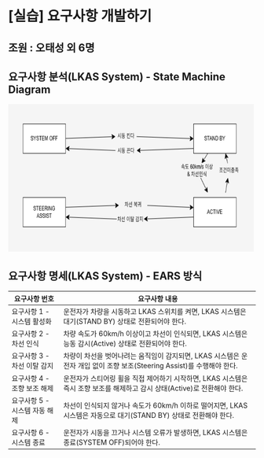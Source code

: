 # [실습] 요구사항 개발하기

## 조원 : 오태성 외 6명

## 요구사항 분석(LKAS System) - State Machine Diagram

<img src="../이미지/19.png" width="500" height="300"/>

## 요구사항 명세(LKAS System) - EARS 방식

| 요구사항 번호 | 요구사항 내용 |
|---------------|----------------|
| 요구사항 1 - 시스템 활성화 | 운전자가 차량을 시동하고 LKAS 스위치를 켜면, LKAS 시스템은 대기(STAND BY) 상태로 전환되어야 한다. |
| 요구사항 2 - 차선 인식 | 차량 속도가 60km/h 이상이고 차선이 인식되면, LKAS 시스템은 능동 감시(Active) 상태로 전환되어야 한다. |
| 요구사항 3 - 차선 이탈 감지 | 차량이 차선을 벗어나려는 움직임이 감지되면, LKAS 시스템은 운전자 개입 없이 조향 보조(Steering Assist)를 수행해야 한다. |
| 요구사항 4 - 조향 보조 해제 | 운전자가 스티어링 휠을 직접 제어하기 시작하면, LKAS 시스템은 즉시 조향 보조를 해제하고 감시 상태(Active)로 전환해야 한다. |
| 요구사항 5 - 시스템 자동 해제 | 차선이 인식되지 않거나 속도가 60km/h 이하로 떨어지면, LKAS 시스템은 자동으로 대기(STAND BY) 상태로 전환해야 한다. |
| 요구사항 6 - 시스템 종료 | 운전자가 시동을 끄거나 시스템 오류가 발생하면, LKAS 시스템은 종료(SYSTEM OFF)되어야 한다. |


